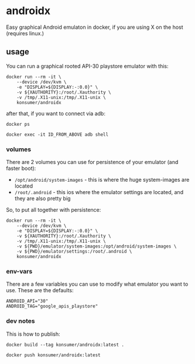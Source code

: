 # androidx

Easy graphical Android emulaton in docker, if you are using X on the host (requires linux.)

## usage

You can run a graphical rooted API-30 playstore emulator with this:

```
docker run --rm -it \
    --device /dev/kvm \
    -e "DISPLAY=${DISPLAY:-:0.0}" \
    -v ${XAUTHORITY}:/root/.Xauthority \
    -v /tmp/.X11-unix:/tmp/.X11-unix \
    konsumer/androidx
```

after that, if you want to connect via adb:

```
docker ps

docker exec -it ID_FROM_ABOVE adb shell
```

### volumes

There are 2 volumes you can use for persistence of your emulator (and faster boot):

- `/opt/android/system-images` - this is where the huge system-images are located
- `/root/.android` - this ios where the emulator settings are located, and they are also pretty big

So, to put all together with persistence:

```
docker run --rm -it \
    --device /dev/kvm \
    -e "DISPLAY=${DISPLAY:-:0.0}" \
    -v ${XAUTHORITY}:/root/.Xauthority \
    -v /tmp/.X11-unix:/tmp/.X11-unix \
    -v ${PWD}/emulator/system-images:/opt/android/system-images \
    -v ${PWD}/emulator/settings:/root/.android \
    konsumer/androidx
```

### env-vars

There are a few variables you can use to modify what emulator you want to use. These are the defaults:

```
ANDROID_API="30"
ANDROID_TAG="google_apis_playstore"
```


### dev notes

This is how to publish:

```
docker build --tag konsumer/androidx:latest .

docker push konsumer/androidx:latest
```
